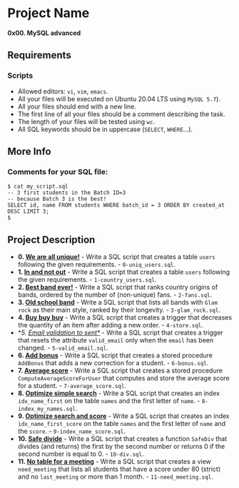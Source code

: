 # Project Name
**0x00. MySQL advanced**

##  Requirements

### Scripts
*   Allowed editors: `vi`, `vim`, `emacs`.
*   All your files will be executed on Ubuntu 20.04 LTS using `MySQL 5.7`).
*   All your files should end with a new line.
*   The first line of all your files should be a comment describing the task.
*   The length of your files will be tested using `wc`.
*   All SQL keywords should be in uppercase (`SELECT`, `WHERE`…).

## More Info
### Comments for your SQL file:
```
$ cat my_script.sql
-- 3 first students in the Batch ID=3
-- because Batch 3 is the best!
SELECT id, name FROM students WHERE batch_id = 3 ORDER BY created_at DESC LIMIT 3;
$
```

## Project Description

* **0. [We are all unique!](./0-uniq_users.sql)** - Write a SQL script that creates a table `users` following the given requirements. - `0-uniq_users.sql`.
* **1. [In and not out](./1-country_users.sql)** - Write a SQL script that creates a table `users` following the given requirements. - `1-country_users.sql`.
* **2. [Best band ever!](./2-fans.sql)** - Write a SQL script that ranks country origins of bands, ordered by the number of (non-unique) fans. - `2-fans.sql`.
* **3. [Old school band](./3-glam_rock.sql)** - Write a SQL script that lists all bands with `Glam rock` as their main style, ranked by their longevity. - `3-glam_rock.sql`.
* **4. [Buy buy buy](./4-store.sql)** - Write a SQL script that creates a trigger that decreases the quantity of an item after adding a new order. - `4-store.sql`.
* **5. [Email validation to sent*](./5-valid_email.sql)* - Write a SQL script that creates a trigger that resets the attribute `valid_email` only when the `email` has been changed. - `5-valid_email.sql`.
* **6. [Add bonus](./6-bonus.sql)** - Write a SQL script that creates a stored procedure `AddBonus` that adds a new correction for a student. - `6-bonus.sql`.
* **7. [Average score](./7-average_score.sql)** - Write a SQL script that creates a stored procedure `ComputeAverageScoreForUser` that computes and store the average score for a student. - `7-average_score.sql`.
* **8. [Optimize simple search](./8-index_my_names.sql)** - Write a SQL script that creates an index `idx_name_first` on the table `names` and the first letter of `name`. - `8-index_my_names.sql`.
* **9. [Optimize search and score](./9-index_name_score.sql)** - Write a SQL script that creates an index `idx_name_first_score` on the table `names` and the first letter of `name` and the `score`. - `9-index_name_score.sql`.
* **10. [Safe divide](./10-div.sql)** - Write a SQL script that creates a function `SafeDiv` that divides (and returns) the first by the second number or returns 0 if the second number is equal to 0. - `10-div.sql`.
* **11. [No table for a meeting](./11-need_meeting.sql)** - Write a SQL script that creates a view `need_meeting` that lists all students that have a score under 80 (strict) and no `last_meeting` or more than 1 month. - `11-need_meeting.sql`.
